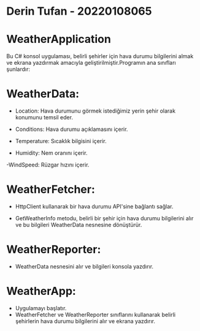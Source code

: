 # Derin Tufan - 20220108065

# WeatherApplication

Bu C# konsol uygulaması, belirli şehirler için hava durumu bilgilerini almak ve ekrana yazdırmak amacıyla geliştirilmiştir.Programın ana sınıfları şunlardır:

# WeatherData:

- Location: Hava durumunu görmek istediğimiz yerin şehir olarak konumunu temsil eder.

- Conditions: Hava durumu açıklamasını içerir.

- Temperature: Sıcaklık bilgisini içerir.

- Humidity: Nem oranını içerir.

-WindSpeed: Rüzgar hızını içerir.

# WeatherFetcher:

- HttpClient kullanarak bir hava durumu API'sine bağlantı sağlar. 

- GetWeatherInfo metodu, belirli bir şehir için hava durumu bilgilerini alır ve bu bilgileri WeatherData nesnesine dönüştürür.

# WeatherReporter:

- WeatherData nesnesini alır ve bilgileri konsola yazdırır.

# WeatherApp:

- Uygulamayı başlatır.
- WeatherFetcher ve WeatherReporter sınıflarını kullanarak belirli şehirlerin hava durumu bilgilerini alır ve ekrana yazdırır.
